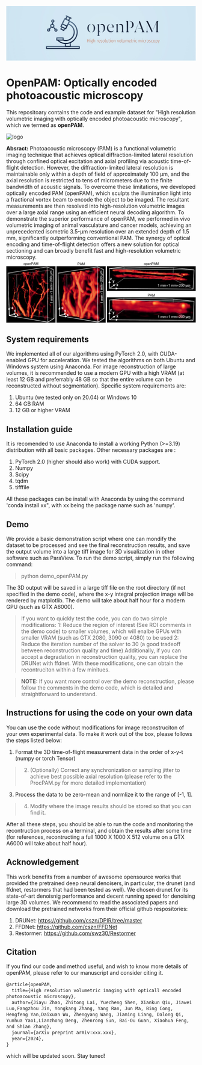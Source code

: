 ![logo](images/openPAM_logo.jpg)
# OpenPAM: Optically encoded photoacoustic microscopy

This repositoary contains the code and example dataset for "High resolution volumetric imaging with optically encoded photoacoustic microscopy", which we termed as **openPAM**.
 
 ![logo](images/demo_video.gif)
          
**Absract:**
Photoacoustic microscopy (PAM) is a functional volumetric imaging technique that achieves optical diffraction-limited lateral resolution through confined optical
excitation and axial profiling via acoustic time-of-flight detection. However, the diffraction-limited lateral resolution is maintainable only within a depth of field of
approximately 100 μm, and the axial resolution is restricted to tens of micrometers due to the finite bandwidth of acoustic signals. To overcome these limitations, we developed
optically encoded PAM (openPAM), which sculpts the illumination light into a fractional vortex beam to encode the object to be imaged. The resultant measurements
are then resolved into high-resolution volumetric images over a large axial range using an efficient neural decoding algorithm. To demonstrate the superior performance of
openPAM, we performed in vivo volumetric imaging of animal vasculature and cancer models, achieving an unprecedented isometric 3.5-μm resolution over an extended
depth of 1.5 mm, significantly outperforming conventional PAM. The synergy of optical encoding and time-of-flight detection offers a new solution for optical
sectioning and can broadly benefit fast and high-resolution volumetric microscopy.
![logo](images/demo_res.png)

## System requirements

We implemented all of our algorithms using PyTorch 2.0, with CUDA-enabled GPU for acceleration. We tested the algorithms on both Ubuntu and Windows system using Anaconda. For image reconstruction of large volumes, it is recommended to use a modern GPU with a high VRAM (at least 12 GB and preferrably 48 GB so that the entire volume can be reconstructed without segmentation). Specific system requirements are:

 1. Ubuntu (we tested only on 20.04) or Windows 10
 2. 64 GB RAM
 3. 12 GB or higher VRAM

## Installation guide

It is recomended to use Anaconda to install a working Python (>=3.19) distribution with all basic packages. Other necessary packages are :

 1. PyTorch 2.0 (higher should also work) with CUDA support.
 2. Numpy
 3. Scipy
 4. tqdm
 5. tifffile

All these packages can be install with Anaconda by using the command 'conda install xx", with xx being the package name such as 'numpy'.

## Demo

We provide a basic demonstration script where one can mondify the dataset to be processed and see the final reconstruction results, and save the output volume into a large tiff image for 3D visualization in other software such as ParaView.
To run the demo script, simply run the following command:
> python demo_openPAM.py

The 3D output will be saved in a large tiff file on the root directory (if not specified in the demo code), where the x-y integral projection image will be rendered by matplotlib. The demo will take about half hour for a modern GPU (such as GTX A6000). 
> If you want to quickly test the code, you can do two simple modifications:
> 1: Reduce the region of interest (See ROI comments in the demo code) to smaller volumes, which will enalbe GPUs with smaller VRAM (such as GTX 2080, 3090 or 4080) to be used
> 2: Reduce the iteration number of the solver to 30 (a good tradeoff between reconstruction quality and time)
> Additionally, if you can accept a degradation in reconstruction quality, you can replace the DRUNet with ffdnet. With these modifications, one can obtain the recontruciton within a few minitues.

> **NOTE:**  If you want more control over the demo reconstruction, please follow the comments in the demo code, which is detailed and straightforward to understand.

## Instructions for using the code on your own data

You can use the code without modifications for image reconstruciton of your own experimental data. To make it work out of the box, please follows the steps listed below:

 1. Format the 3D time-of-flight measurement data in the order of x-y-t (numpy or torch Tensor)
 >2. (Optionally) Correct any synchronization or sampling jitter to achieve best possible axial resolution (please refer to the ProcPAM.py for more detailed implementation)
 3.  Process the data to be zero-mean and normlize it to the range of [-1, 1].
 >4. Modify where the image results should be stored so that you can find it.
 
 After all these steps, you should be able to run the code and monitoring the recontruction process on a terminal, and obtain the results after some time (for references, recontructing a full 1000 X 1000 X 512 volume on a GTX A6000 will take about half hour).
 
## Acknowledgement
This work benefits from a number of awesome opensource works that provided the pretrained deep neural denoisers, in particular, the drunet (and ffdnet, restormers that had been tested as well).
We chosen drunet for its state-of-art denoisnig performance and decent running speed for denoising large 3D volumes. We recommend to read the associated papers and download the pretrained networks
from their official github respositories:
 1. DRUNet: https://github.com/cszn/DPIR/tree/master
 2. FFDNet: https://github.com/cszn/FFDNet
 3. Restormer: https://github.com/swz30/Restormer

## Citation
If you find our code and method useful, and wish to know more details of openPAM, please refer to our manuscript and consider citing it. 
```
@article{openPAM,
  title={High resolution volumetric imaging with opticall encoded photoacoustic microscopy},
  author={Jiayu Zhao, Zhitong Lai, Yuecheng Shen, Xiankun Qiu, Jiawei Luo,Fangzhou Jin, Yongkang Zhang, Yang Ran, Jun Ma, Bing Cong, Hengfeng Yan,Daixuan Wu, Zhengyang Wang, Jiaming Liang, Dalong Qi, Yunhua Yao1,Lianzhong Deng, Zhenrong Sun, Bai-Ou Guan, Xiaohua Feng, and Shian Zhang},
  journal={arXiv preprint arXiv:xxx.xxx},
  year={2024},
}
```
which will be updated soon. Stay tuned!


